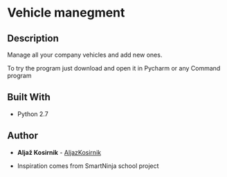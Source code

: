 # Vehicle manegment

## Description

Manage all your company vehicles and add new ones.

To try the program just download and open it in Pycharm or any Command program

## Built With

* Python 2.7

## Author

* **Aljaž Kosirnik** - [AljazKosirnik](https://github.com/aljazkosirnik)


* Inspiration comes from SmartNinja school project
